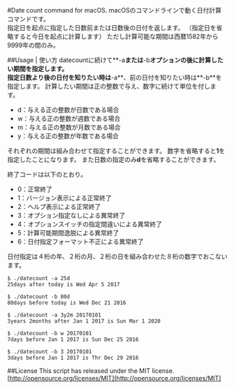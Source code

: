 #Date count command for macOS.
macOSのコマンドラインで動く日付計算コマンドです。  
指定日を起点に指定した日数前または日数後の日付を返します。
（指定日を省略すると今日を起点に計算します）
ただし計算可能な期間は西暦1582年から9999年の間のみ。  

##Usage | 使い方
datecountに続けて**-a**または**-b**オプションの後に計算したい期間を指定します。  
指定日数より後の日付を知りたい時は**-a**、前の日付を知りたい時は**-b**を指定します。
計算したい期間は正の整数で与え、数字に続けて単位を付します。  

- d：与える正の整数が日数である場合  
- w：与える正の整数が週数である場合  
- m：与える正の整数が月数である場合
- y：与える正の整数が年数である場合  

それぞれの期間は組み合わせて指定することができます。
数字を省略すると**1**を指定したことになります。
また日数の指定のみ**d**を省略することができます。  

終了コードは以下のとおり。
- 0：正常終了  
- 1：バージョン表示による正常終了
- 2：ヘルプ表示による正常終了
- 3：オプション指定なしによる異常終了  
- 4：オプションスイッチの指定間違いによる異常終了  
- 5：計算可能期間逸脱による異常終了  
- 6：日付指定フォーマット不正による異常終了  

日付指定は４桁の年、２桁の月、２桁の日を組み合わせた８桁の数字でおこないます。  

```
$ ./datecount -a 25d
25days after today is Wed Apr 5 2017

$ ./datecount -b 80d
80days before today is Wed Dec 21 2016

$ ./datecount -a 3y2m 20170101
3years 2months after Jan 1 2017 is Sun Mar 1 2020

$ ./datecount -b w 20170101
7days before Jan 1 2017 is Sun Dec 25 2016

$ ./datecount -b 3 20170101
3days before Jan 1 2017 is Thr Dec 29 2016
```

##License
This script has released under the MIT license.  
[http://opensource.org/licenses/MIT](http://opensource.org/licenses/MIT)
